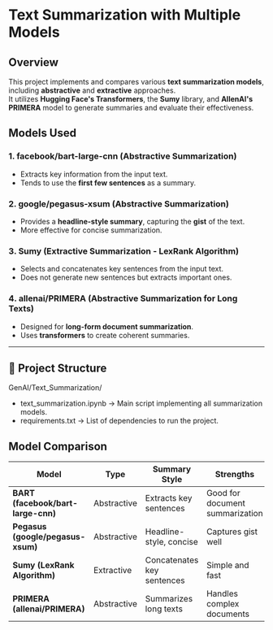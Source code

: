 # Text Summarization with Multiple Models

## Overview  
This project implements and compares various **text summarization models**, including **abstractive** and **extractive** approaches.  
It utilizes **Hugging Face's Transformers**, the **Sumy** library, and **AllenAI's PRIMERA** model to generate summaries and evaluate their effectiveness.  

## Models Used  

### 1️. facebook/bart-large-cnn (Abstractive Summarization)  
- Extracts key information from the input text.  
- Tends to use the **first few sentences** as a summary.  

### 2️. google/pegasus-xsum (Abstractive Summarization)  
- Provides a **headline-style summary**, capturing the **gist** of the text.  
- More effective for concise summarization.  

### 3️. Sumy (Extractive Summarization - LexRank Algorithm)  
- Selects and concatenates key sentences from the input text.  
- Does not generate new sentences but extracts important ones.  

### 4️. allenai/PRIMERA (Abstractive Summarization for Long Texts)  
- Designed for **long-form document summarization**.  
- Uses **transformers** to create coherent summaries.  

---

## 📂 Project Structure 
GenAI/Text_Summarization/ 
* text_summarization.ipynb → Main script implementing all summarization models.
* requirements.txt → List of dependencies to run the project.

## Model Comparison  

| Model                        | Type         | Summary Style                          | Strengths  | Weaknesses  |
|------------------------------|-------------|----------------------------------------|------------|-------------|
| **BART (facebook/bart-large-cnn)**  | Abstractive | Extracts key sentences | Good for document summarization | May rely on first few sentences |
| **Pegasus (google/pegasus-xsum)**   | Abstractive | Headline-style, concise | Captures gist well | May lose finer details |
| **Sumy (LexRank Algorithm)**        | Extractive  | Concatenates key sentences | Simple and fast | Not truly abstractive |
| **PRIMERA (allenai/PRIMERA)**       | Abstractive | Summarizes long texts | Handles complex documents | Requires more computation |


